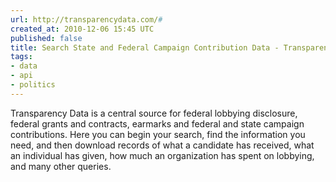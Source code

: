 ```yaml
---
url: http://transparencydata.com/#
created_at: 2010-12-06 15:45 UTC
published: false
title: Search State and Federal Campaign Contribution Data - TransparencyData.com
tags:
- data
- api
- politics
---
```


Transparency Data is a central source for federal lobbying disclosure, federal grants and contracts, earmarks and federal and state campaign contributions. Here you can begin your search, find the information you need, and then download records of what a candidate has received, what an individual has given, how much an organization has spent on lobbying, and many other queries.
